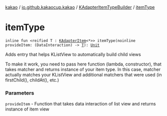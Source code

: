 [kakao](../../index.md) / [io.github.kakaocup.kakao](../index.md) / [KAdapterItemTypeBuilder](index.md) / [itemType](./item-type.md)

# itemType

`inline fun <reified T : `[`KAdapterItem`](../-k-adapter-item/index.md)`<*>> itemType(noinline provideItem: (DataInteraction) -> `[`T`](item-type.md#T)`): `[`Unit`](https://kotlinlang.org/api/latest/jvm/stdlib/kotlin/-unit/index.html)

Adds entry that helps KListView to automatically build child views

To make it work, you need to pass here function (lambda, constructor), that takes matcher and returns
instance of your item type. In this case, matcher actually matches your KListView and additional
matchers that were used (in firstChild(), childAt(), etc.)

### Parameters

`provideItem` - Function that takes data interaction of list view and returns instance of item view